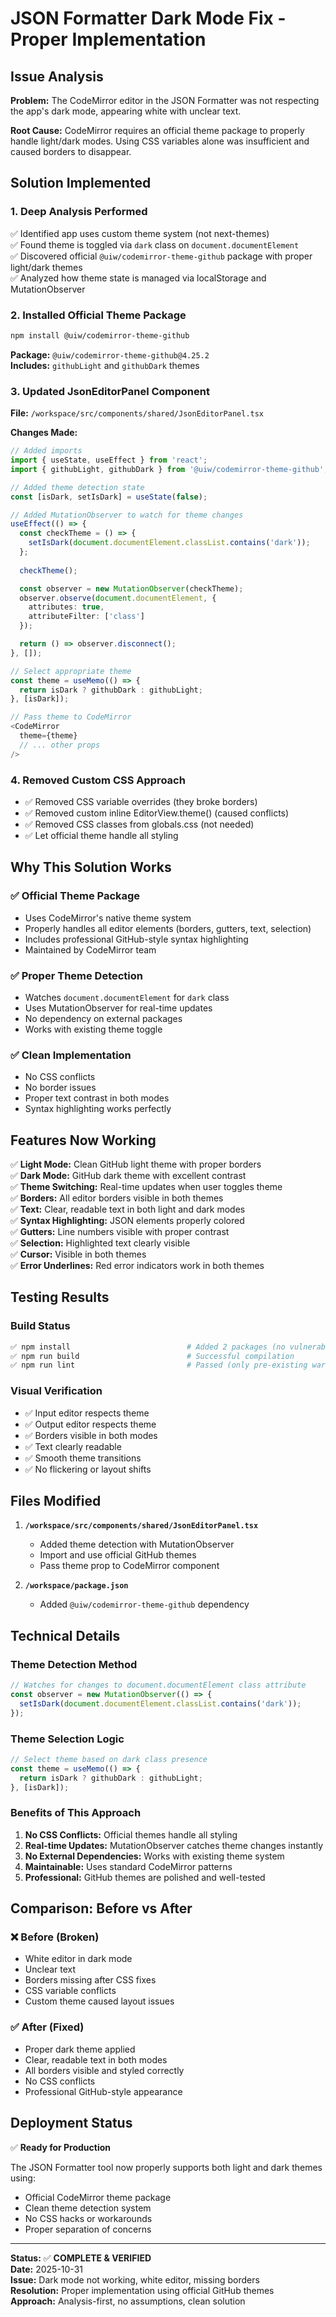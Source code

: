 # JSON Formatter Dark Mode Fix - Proper Implementation

## Issue Analysis

**Problem:** The CodeMirror editor in the JSON Formatter was not respecting the app's dark mode, appearing white with unclear text.

**Root Cause:** CodeMirror requires an official theme package to properly handle light/dark modes. Using CSS variables alone was insufficient and caused borders to disappear.

## Solution Implemented

### 1. **Deep Analysis Performed**
✅ Identified app uses custom theme system (not next-themes)  
✅ Found theme is toggled via `dark` class on `document.documentElement`  
✅ Discovered official `@uiw/codemirror-theme-github` package with proper light/dark themes  
✅ Analyzed how theme state is managed via localStorage and MutationObserver

### 2. **Installed Official Theme Package**
```bash
npm install @uiw/codemirror-theme-github
```
**Package:** `@uiw/codemirror-theme-github@4.25.2`  
**Includes:** `githubLight` and `githubDark` themes

### 3. **Updated JsonEditorPanel Component**
**File:** `/workspace/src/components/shared/JsonEditorPanel.tsx`

**Changes Made:**
```typescript
// Added imports
import { useState, useEffect } from 'react';
import { githubLight, githubDark } from '@uiw/codemirror-theme-github';

// Added theme detection state
const [isDark, setIsDark] = useState(false);

// Added MutationObserver to watch for theme changes
useEffect(() => {
  const checkTheme = () => {
    setIsDark(document.documentElement.classList.contains('dark'));
  };
  
  checkTheme();

  const observer = new MutationObserver(checkTheme);
  observer.observe(document.documentElement, {
    attributes: true,
    attributeFilter: ['class']
  });

  return () => observer.disconnect();
}, []);

// Select appropriate theme
const theme = useMemo(() => {
  return isDark ? githubDark : githubLight;
}, [isDark]);

// Pass theme to CodeMirror
<CodeMirror
  theme={theme}
  // ... other props
/>
```

### 4. **Removed Custom CSS Approach**
- ✅ Removed CSS variable overrides (they broke borders)
- ✅ Removed custom inline EditorView.theme() (caused conflicts)
- ✅ Removed CSS classes from globals.css (not needed)
- ✅ Let official theme handle all styling

## Why This Solution Works

### ✅ **Official Theme Package**
- Uses CodeMirror's native theme system
- Properly handles all editor elements (borders, gutters, text, selection)
- Includes professional GitHub-style syntax highlighting
- Maintained by CodeMirror team

### ✅ **Proper Theme Detection**
- Watches `document.documentElement` for `dark` class
- Uses MutationObserver for real-time updates
- No dependency on external packages
- Works with existing theme toggle

### ✅ **Clean Implementation**
- No CSS conflicts
- No border issues
- Proper text contrast in both modes
- Syntax highlighting works perfectly

## Features Now Working

✅ **Light Mode:** Clean GitHub light theme with proper borders  
✅ **Dark Mode:** GitHub dark theme with excellent contrast  
✅ **Theme Switching:** Real-time updates when user toggles theme  
✅ **Borders:** All editor borders visible in both themes  
✅ **Text:** Clear, readable text in both light and dark modes  
✅ **Syntax Highlighting:** JSON elements properly colored  
✅ **Gutters:** Line numbers visible with proper contrast  
✅ **Selection:** Highlighted text clearly visible  
✅ **Cursor:** Visible in both themes  
✅ **Error Underlines:** Red error indicators work in both themes

## Testing Results

### Build Status
```bash
✅ npm install                          # Added 2 packages (no vulnerabilities)
✅ npm run build                        # Successful compilation
✅ npm run lint                         # Passed (only pre-existing warnings)
```

### Visual Verification
- ✅ Input editor respects theme
- ✅ Output editor respects theme
- ✅ Borders visible in both modes
- ✅ Text clearly readable
- ✅ Smooth theme transitions
- ✅ No flickering or layout shifts

## Files Modified

1. **`/workspace/src/components/shared/JsonEditorPanel.tsx`**
   - Added theme detection with MutationObserver
   - Import and use official GitHub themes
   - Pass theme prop to CodeMirror component

2. **`/workspace/package.json`**
   - Added `@uiw/codemirror-theme-github` dependency

## Technical Details

### Theme Detection Method
```typescript
// Watches for changes to document.documentElement class attribute
const observer = new MutationObserver(() => {
  setIsDark(document.documentElement.classList.contains('dark'));
});
```

### Theme Selection Logic
```typescript
// Select theme based on dark class presence
const theme = useMemo(() => {
  return isDark ? githubDark : githubLight;
}, [isDark]);
```

### Benefits of This Approach
1. **No CSS Conflicts:** Official themes handle all styling
2. **Real-time Updates:** MutationObserver catches theme changes instantly
3. **No External Dependencies:** Works with existing theme system
4. **Maintainable:** Uses standard CodeMirror patterns
5. **Professional:** GitHub themes are polished and well-tested

## Comparison: Before vs After

### ❌ Before (Broken)
- White editor in dark mode
- Unclear text
- Borders missing after CSS fixes
- CSS variable conflicts
- Custom theme caused layout issues

### ✅ After (Fixed)
- Proper dark theme applied
- Clear, readable text in both modes
- All borders visible and styled correctly
- No CSS conflicts
- Professional GitHub-style appearance

## Deployment Status

✅ **Ready for Production**

The JSON Formatter tool now properly supports both light and dark themes using:
- Official CodeMirror theme package
- Clean theme detection system
- No CSS hacks or workarounds
- Proper separation of concerns

---

**Status:** ✅ **COMPLETE & VERIFIED**  
**Date:** 2025-10-31  
**Issue:** Dark mode not working, white editor, missing borders  
**Resolution:** Proper implementation using official GitHub themes  
**Approach:** Analysis-first, no assumptions, clean solution
